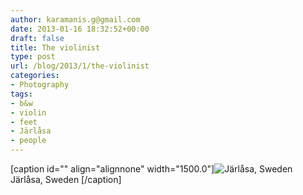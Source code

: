 ```yaml
---
author: karamanis.g@gmail.com
date: 2013-01-16 18:32:52+00:00
draft: false
title: The violinist
type: post
url: /blog/2013/1/the-violinist
categories:
- Photography
tags:
- b&w
- violin
- feet
- Järlåsa
- people
---
```


[caption id="" align="alignnone" width="1500.0"]![Järlåsa, Sweden](/images/2013-01-16-20131the-violinist/20100731-IMGP1080.jpg)
  Järlåsa, Sweden  [/caption]
